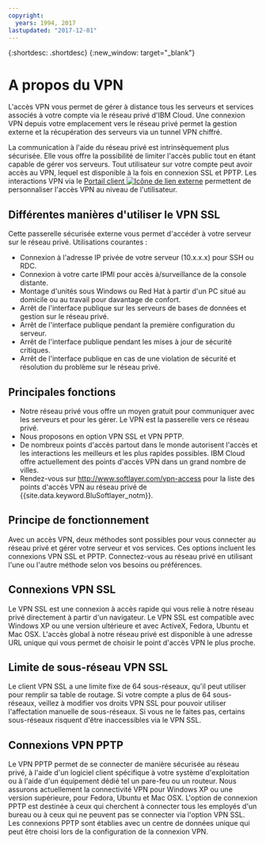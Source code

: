 ```yaml
---
copyright:
  years: 1994, 2017
lastupdated: "2017-12-01"
---
```


{:shortdesc: .shortdesc}
{:new_window: target="_blank"}

# A propos du VPN

L'accès VPN vous permet de gérer à distance tous les serveurs et services associés à votre compte via le réseau privé d'IBM Cloud. Une connexion VPN depuis votre emplacement vers le réseau privé permet la gestion externe et la récupération des serveurs via un tunnel VPN chiffré. 

La communication à l'aide du réseau privé est intrinsèquement plus sécurisée. Elle vous offre la possibilité de limiter l'accès public tout en étant capable de gérer vos serveurs. Tout utilisateur sur votre compte peut avoir accès au VPN, lequel est disponible à la fois en connexion SSL et PPTP. Les interactions VPN via le [Portail client ![Icône de lien externe](../../icons/launch-glyph.svg "Icône de lien externe")](https://control.softlayer.com/) permettent de personnaliser l'accès VPN au niveau de l'utilisateur.

## Différentes manières d'utiliser le VPN SSL

Cette passerelle sécurisée externe vous permet d'accéder à votre serveur sur le réseau privé. Utilisations courantes : 

* Connexion à l'adresse IP privée de votre serveur (10.x.x.x) pour SSH ou RDC.
* Connexion à votre carte IPMI pour accès à/surveillance de la console distante.
* Montage d'unités sous Windows ou Red Hat à partir d'un PC situé au domicile ou au travail pour davantage de confort.
* Arrêt de l'interface publique sur les serveurs de bases de données et gestion sur le réseau privé.
* Arrêt de l'interface publique pendant la première configuration du serveur.
* Arrêt de l'interface publique pendant les mises à jour de sécurité critiques.
* Arrêt de l'interface publique en cas de une violation de sécurité et résolution du problème sur le réseau privé.

## Principales fonctions

 * Notre réseau privé vous offre un moyen gratuit pour communiquer avec les serveurs et pour les gérer. Le VPN est la passerelle vers ce réseau privé. 
 * Nous proposons en option VPN SSL et VPN PPTP.
 * De nombreux points d'accès partout dans le monde autorisent l'accès et les interactions les meilleurs et les plus rapides possibles. IBM Cloud offre actuellement des points d'accès VPN dans un grand nombre de villes.
 * Rendez-vous sur http://www.softlayer.com/vpn-access pour la liste des points d'accès VPN au réseau privé de {{site.data.keyword.BluSoftlayer_notm}}.

## Principe de fonctionnement

Avec un accès VPN, deux méthodes sont possibles pour vous connecter au réseau privé et gérer votre serveur et vos services. Ces options incluent les connexions VPN SSL et PPTP. Connectez-vous au réseau privé en utilisant l'une ou l'autre méthode selon vos besoins ou préférences. 
 
## Connexions VPN SSL

Le VPN SSL est une connexion à accès rapide qui vous relie à notre réseau privé directement à partir d'un navigateur. Le VPN SSL est compatible avec Windows XP ou une version ultérieure et avec ActiveX, Fedora, Ubuntu et Mac OSX. L'accès global à notre réseau privé est disponible à une adresse URL unique qui vous permet de choisir le point d'accès VPN le plus proche.

## Limite de sous-réseau VPN SSL

Le client VPN SSL a une limite fixe de 64 sous-réseaux, qu'il peut utiliser pour remplir sa table de routage. Si votre compte a plus de 64 sous-réseaux, veillez à modifier vos droits VPN SSL pour pouvoir utiliser l'affectation manuelle de sous-réseaux. Si vous ne le faites pas, certains sous-réseaux risquent d'être inaccessibles via le VPN SSL.

## Connexions VPN PPTP

Le VPN PPTP permet de se connecter de manière sécurisée au réseau privé, à l'aide d'un logiciel client spécifique à votre système d'exploitation ou à l'aide d'un équipement dédié tel un pare-feu ou un routeur. Nous assurons actuellement la connectivité VPN pour Windows XP ou une version supérieure, pour Fedora, Ubuntu et Mac OSX. L'option de connexion PPTP est destinée à ceux qui cherchent à connecter tous les employés d'un bureau ou à ceux qui ne peuvent pas se connecter via l'option VPN SSL. Les connexions PPTP sont établies avec un centre de données unique qui peut être choisi lors de la configuration de la connexion VPN. 
